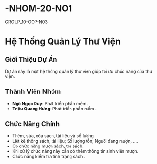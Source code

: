 # -NHOM-20-NO1
GROUP_10-OOP-N03 
# Hệ Thống Quản Lý Thư Viện

## Giới Thiệu Dự Án
Dự án này là một hệ thống quản lý thư viện giúp tối ưu chức năng của thư viện.
## Thành Viên Nhóm
- **Ngô Ngọc Duy**: Phát triển phần mềm .
- **Triệu Quang Hưng**: Phát triển phần mềm .

## Chức Năng Chính
- Thêm, sửa, xóa sách, tài liệu và số lượng
- Liệt kê thông sách, tài liệu; Số lượng tồn; Người đang mượn, ….
- Có chức năng mượn sách, trả sách.
- Khi xử lý chức năng này cần có thêm thông tin sinh viên mượn.
- Chức năng kiểm tra tình trạng sách .

